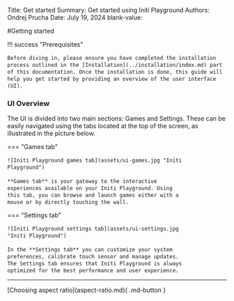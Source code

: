 Title:   Get started
Summary: Get started using Initi Playground
Authors: Ondrej Prucha
Date:    July 19, 2024
blank-value:

#Getting started

!!! success "Prerequisites"

    Before diving in, please ensure you have completed the installation process outlined in the [Installation](../installation/index.md) part of this documentation. Once the installation is done, this guide will help you get started by providing an overview of the user interface (UI).

<h3>UI Overview</h3>
The UI is divided into two main sections: Games and Settings. These can be easily navigated using the tabs located at the top of the screen, as illustrated in the picture below.

<div class="center" style='width: 80%' markdown>

=== "Games tab"

    ![Initi Playground games tab](assets/ui-games.jpg "Initi Playground")

    **Games tab** is your gateway to the interactive experiences available on your Initi Playground. Using this tab, you can browse and launch games either with a mouse or by directly touching the wall.

=== "Settings tab"

    ![Initi Playground settings tab](assets/ui-settings.jpg "Initi Playground")

    In the **Settings tab** you can customize your system preferences, calibrate touch sensor and manage updates. The Settings tab ensures that Initi Playground is always optimized for the best performance and user experience.

</div>

----


<div class="center" markdown>
[Choosing aspect ratio](aspect-ratio.md){ .md-button }
</div>

<br />
